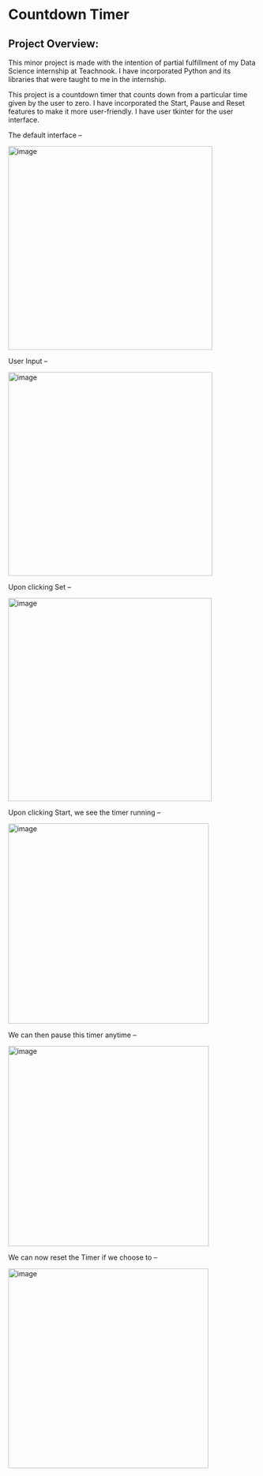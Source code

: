 # Countdown Timer


## Project Overview:
This minor project is made with the intention of partial fulfillment of my Data Science internship at Teachnook. I have incorporated Python and its libraries that were taught to me in the internship.

This project is a countdown timer that counts down from a particular time given by the user to zero. I have incorporated the Start, Pause and Reset features to make it more user-friendly. I have user tkinter for the user interface.


The default interface –

<img width="413" alt="image" src="https://user-images.githubusercontent.com/86923426/185187240-e682cf41-f6eb-490e-96af-6e3cf69b0c9a.png">

User Input –

<img width="413" alt="image" src="https://user-images.githubusercontent.com/86923426/185187428-3066b541-ec0b-4aef-a806-6d31c850a0cb.png">

Upon clicking Set –

<img width="412" alt="image" src="https://user-images.githubusercontent.com/86923426/185187469-883d5000-e1ce-4b1a-80ec-13d80524ff6f.png">
 
Upon clicking Start, we see the timer running – 

<img width="406" alt="image" src="https://user-images.githubusercontent.com/86923426/185187516-4a01b38c-2341-404e-9cd9-17b66bb239e2.png">

We can then pause this timer anytime – 

<img width="406" alt="image" src="https://user-images.githubusercontent.com/86923426/185187566-4f4576a3-c7a7-4878-9f81-091f0d3fb391.png">

We can now reset the Timer if we choose to –

<img width="405" alt="image" src="https://user-images.githubusercontent.com/86923426/185187921-51a730d8-3f03-45f9-ab15-2085b2a3a01d.png">
